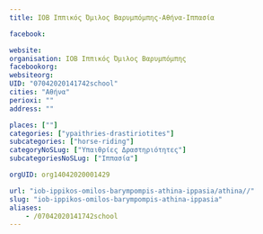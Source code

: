 ```yaml
---
title: ΙΟΒ Ιππικός Όμιλος Βαρυμπόμπης-Αθήνα-Ιππασία

facebook:

website:
organisation: ΙΟΒ Ιππικός Όμιλος Βαρυμπόμπης
facebookorg:
websiteorg:
UID: "07042020141742school"
cities: "Αθήνα"
perioxi: ""
address: ""

places: [""]
categories: ["ypaithries-drastiriotites"]
subcategories: ["horse-riding"]
categoryNoSLug: ["Υπαιθρίες Δραστηριότητες"]
subcategoriesNoSLug: ["Ιππασία"]

orgUID: org14042020001429

url: "iob-ippikos-omilos-barympompis-athina-ippasia/athina//"
slug: "iob-ippikos-omilos-barympompis-athina-ippasia"
aliases:
    - /07042020141742school
---
```





